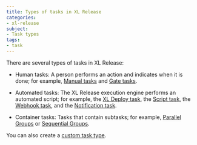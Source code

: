 ```yaml
---
title: Types of tasks in XL Release
categories:
- xl-release
subject:
- Task types
tags:
- task
---
```


There are several types of tasks in XL Release:

* Human tasks: A person performs an action and indicates when it is done; for example, [Manual tasks](/xl-release/how-to/create-a-manual-task.html) and [Gate tasks](/xl-release/how-to/create-a-gate-task.html).

* Automated tasks: The XL Release execution engine performs an automated script; for example, the [XL Deploy task](/xl-release/how-to/create-an-xl-deploy-task.html), the [Script task](/xl-release/how-to/create-a-script-task.html), the [Webhook task](/xl-release/how-to/create-a-webhook-task.html), and the [Notification task](/xl-release/how-to/create-a-notification-task.html).

* Container tasks: Tasks that contain subtasks; for example, [Parallel Groups](/xl-release/how-to/create-a-parallel-group.html) or [Sequential Groups](/xl-release/how-to/create-a-sequential-group.html).

You can also create a [custom task type](/xl-release/how-to/create-custom-task-types-in-xl-release.html).
